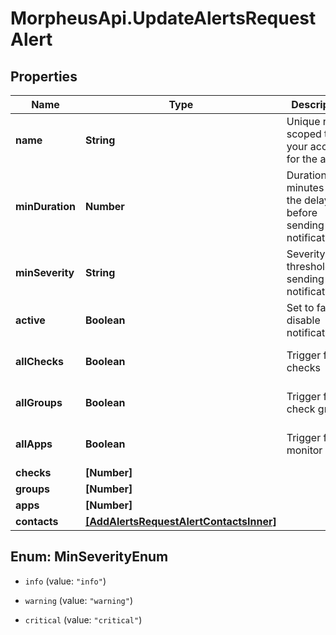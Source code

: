# MorpheusApi.UpdateAlertsRequestAlert

## Properties

Name | Type | Description | Notes
------------ | ------------- | ------------- | -------------
**name** | **String** | Unique name scoped to your account for the alert | [optional] 
**minDuration** | **Number** | Duration in minutes of the delay before sending notification(s) | [optional] [default to 0]
**minSeverity** | **String** | Severity level threshold for sending notifications. | [optional] [default to &#39;critical&#39;]
**active** | **Boolean** | Set to false to disable notifications | [optional] [default to true]
**allChecks** | **Boolean** | Trigger for all checks | [optional] [default to false]
**allGroups** | **Boolean** | Trigger for all check groups | [optional] [default to false]
**allApps** | **Boolean** | Trigger for all monitor apps | [optional] [default to false]
**checks** | **[Number]** |  | [optional] 
**groups** | **[Number]** |  | [optional] 
**apps** | **[Number]** |  | [optional] 
**contacts** | [**[AddAlertsRequestAlertContactsInner]**](AddAlertsRequestAlertContactsInner.md) |  | [optional] 



## Enum: MinSeverityEnum


* `info` (value: `"info"`)

* `warning` (value: `"warning"`)

* `critical` (value: `"critical"`)




